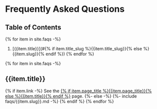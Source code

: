 # Frequently Asked Questions

## Table of Contents

{% for item in site.faqs -%}
1. [{{item.title}}](#{% if item.title_slug %}{{item.title_slug}}{% else %}{{item.slug}}{% endif %})
{% endfor %}

{% for item in site.faqs -%}
## {{item.title}}
{% if item.link -%}
  See the [{% if item.page_title %}{{item.page_title}}{% else %}{{item.title}}{% endif %}](/features/{{item.slug}}) page.
{%- else -%}
  {%- include faqs/{{item.slug}}.md -%}
{% endif %}
{% endfor %}
